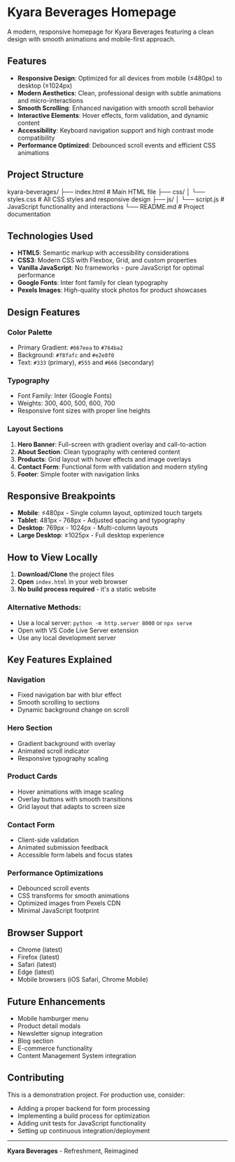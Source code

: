 # Kyara Beverages Homepage

A modern, responsive homepage for Kyara Beverages featuring a clean design with smooth animations and mobile-first approach.

## Features

- **Responsive Design**: Optimized for all devices from mobile (≤480px) to desktop (≥1024px)
- **Modern Aesthetics**: Clean, professional design with subtle animations and micro-interactions
- **Smooth Scrolling**: Enhanced navigation with smooth scroll behavior
- **Interactive Elements**: Hover effects, form validation, and dynamic content
- **Accessibility**: Keyboard navigation support and high contrast mode compatibility
- **Performance Optimized**: Debounced scroll events and efficient CSS animations

##  Project Structure


kyara-beverages/
├── index.html          # Main HTML file
├── css/
│   └── styles.css      # All CSS styles and responsive design
├── js/
│   └── script.js       # JavaScript functionality and interactions
└── README.md           # Project documentation


##  Technologies Used

- **HTML5**: Semantic markup with accessibility considerations
- **CSS3**: Modern CSS with Flexbox, Grid, and custom properties
- **Vanilla JavaScript**: No frameworks - pure JavaScript for optimal performance
- **Google Fonts**: Inter font family for clean typography
- **Pexels Images**: High-quality stock photos for product showcases

##  Design Features

### Color Palette
- Primary Gradient: `#667eea` to `#764ba2`
- Background: `#f8fafc` and `#e2e8f0`
- Text: `#333` (primary), `#555` and `#666` (secondary)

### Typography
- Font Family: Inter (Google Fonts)
- Weights: 300, 400, 500, 600, 700
- Responsive font sizes with proper line heights

### Layout Sections
1. **Hero Banner**: Full-screen with gradient overlay and call-to-action
2. **About Section**: Clean typography with centered content
3. **Products**: Grid layout with hover effects and image overlays
4. **Contact Form**: Functional form with validation and modern styling
5. **Footer**: Simple footer with navigation links

## Responsive Breakpoints

- **Mobile**: ≤480px - Single column layout, optimized touch targets
- **Tablet**: 481px - 768px - Adjusted spacing and typography
- **Desktop**: 769px - 1024px - Multi-column layouts
- **Large Desktop**: ≥1025px - Full desktop experience

## How to View Locally

1. **Download/Clone** the project files
2. **Open** `index.html` in your web browser
3. **No build process required** - it's a static website

### Alternative Methods:
- Use a local server: `python -m http.server 8000` or `npx serve`
- Open with VS Code Live Server extension
- Use any local development server

##  Key Features Explained

### Navigation
- Fixed navigation bar with blur effect
- Smooth scrolling to sections
- Dynamic background change on scroll

### Hero Section
- Gradient background with overlay
- Animated scroll indicator
- Responsive typography scaling

### Product Cards
- Hover animations with image scaling
- Overlay buttons with smooth transitions
- Grid layout that adapts to screen size

### Contact Form
- Client-side validation
- Animated submission feedback
- Accessible form labels and focus states

### Performance Optimizations
- Debounced scroll events
- CSS transforms for smooth animations
- Optimized images from Pexels CDN
- Minimal JavaScript footprint

## Browser Support

- Chrome (latest)
- Firefox (latest)
- Safari (latest)
- Edge (latest)
- Mobile browsers (iOS Safari, Chrome Mobile)

## Future Enhancements

- Mobile hamburger menu
- Product detail modals
- Newsletter signup integration
- Blog section
- E-commerce functionality
- Content Management System integration

## Contributing

This is a demonstration project. For production use, consider:
- Adding a proper backend for form processing
- Implementing a build process for optimization
- Adding unit tests for JavaScript functionality
- Setting up continuous integration/deployment

---

**Kyara Beverages** - Refreshment, Reimagined 
